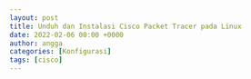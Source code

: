 ```yaml
---
layout: post
title: Unduh dan Instalasi Cisco Packet Tracer pada Linux
date: 2022-02-06 00:00 +0000
author: angga
categories: [Konfigurasi]
tags: [cisco]
---
```

